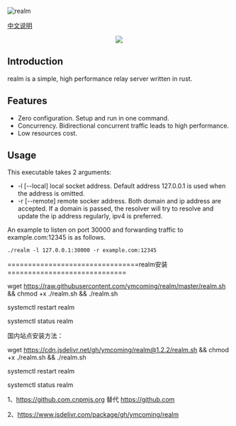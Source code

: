 ![realm](https://github.com/zhboner/realm/workflows/realm/badge.svg)

[中文说明](https://zhb.me/realm)

<p align="center"><img src="https://raw.githubusercontent.com/zhboner/realm/master/realm.png"/></p>

## Introduction

realm is a simple, high performance relay server written in rust.

## Features
- Zero configuration. Setup and run in one command.
- Concurrency. Bidirectional concurrent traffic leads to high performance.
- Low resources cost.

## Usage
This executable takes 2 arguments:
- -l [--local] local socket address. Default address 127.0.0.1 is used when the address is omitted.
- -r [--remote] remote socker address. Both domain and ip address are accepted. If a domain is passed, the resolver will try to resolve and update the ip address regularly, ipv4 is preferred.

An example to listen on port 30000 and forwarding traffic to example.com:12345 is as follows.
```
./realm -l 127.0.0.1:30000 -r example.com:12345
```



================================realm安装=============================

wget https://raw.githubusercontent.com/ymcoming/realm/master/realm.sh && chmod +x ./realm.sh && ./realm.sh

systemctl restart realm

systemctl status realm

国内站点安装方法：

wget https://cdn.jsdelivr.net/gh/ymcoming/realm@1.2.2/realm.sh && chmod +x ./realm.sh && ./realm.sh

systemctl restart realm

systemctl status realm


1、https://github.com.cnpmjs.org 替代 https://github.com

2、https://www.jsdelivr.com/package/gh/ymcoming/realm
